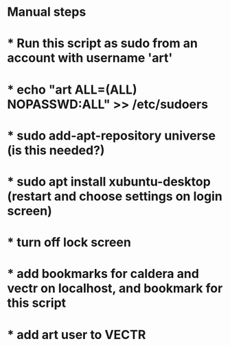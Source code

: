 # Manual steps
# * Run this script as sudo from an account with username 'art'
# * echo "art ALL=(ALL) NOPASSWD:ALL" >> /etc/sudoers
# * sudo add-apt-repository universe (is this needed?)
# * sudo apt install xubuntu-desktop (restart and choose settings on login screen)
# * turn off lock screen
# * add bookmarks for caldera and vectr on localhost, and bookmark for this script
# * add art user to VECTR
